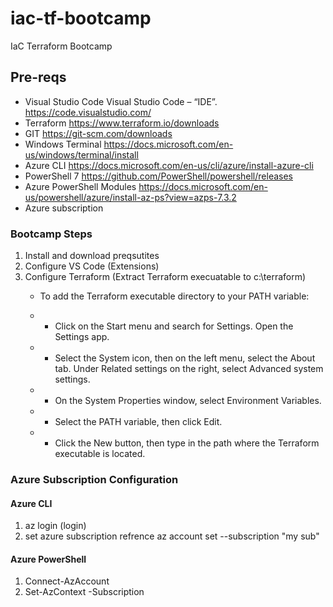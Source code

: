 # iac-tf-bootcamp
IaC Terraform Bootcamp

## Pre-reqs
- Visual Studio Code Visual Studio Code – “IDE”. https://code.visualstudio.com/
- Terraform https://www.terraform.io/downloads
- GIT https://git-scm.com/downloads
- Windows Terminal https://docs.microsoft.com/en-us/windows/terminal/install
- Azure CLI https://docs.microsoft.com/en-us/cli/azure/install-azure-cli
- PowerShell 7 https://github.com/PowerShell/powershell/releases
- Azure PowerShell Modules https://docs.microsoft.com/en-us/powershell/azure/install-az-ps?view=azps-7.3.2 
- Azure subscription

### Bootcamp Steps

1. Install and download preqsutites 
2. Configure VS Code (Extensions)
3. Configure Terraform (Extract Terraform execuatable to c:\terraform)
   - To add the Terraform executable directory to your PATH variable:

    - - Click on the Start menu and search for Settings. Open the Settings app.
    - - Select the System icon, then on the left menu, select the About tab. Under Related settings on the right, select Advanced system settings.
    - - On the System Properties window, select Environment Variables.
    - - Select the PATH variable, then click Edit.
    - - Click the New button, then type in the path where the Terraform executable is located.

### Azure Subscription Configuration
#### Azure CLI
1. az login (login)
2. set azure subscription refrence az account set --subscription "my sub"

#### Azure PowerShell
1. Connect-AzAccount
2. Set-AzContext -Subscription <Subscription String>